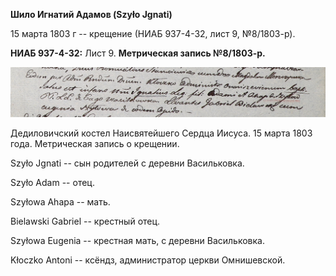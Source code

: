 **Шило Игнатий Адамов (Szyło Jgnati)**

15 марта 1803 г -- крещение (НИАБ 937-4-32, лист 9, №8/1803-р).

**НИАБ 937-4-32:** Лист 9. **Метрическая запись №8/1803-р.**

![](./media/6616d9800eec025c9495202f901b211bf606ad3c.png)

Дедиловичский костел Наисвятейшего Сердца Иисуса. 15 марта 1803 года.
Метрическая запись о крещении.

Szyło Jgnati -- сын родителей с деревни Васильковка.

Szyło Adam -- отец.

Szyłowa Ahapa -- мать.

Bielawski Gabriel -- крестный отец.

Szyłowa Eugenia -- крестная мать, с деревни Васильковка.

Kłoczko Antoni -- ксёндз, администратор церкви Омнишевской.
